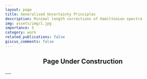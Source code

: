 ```yaml
---
layout: page
title: Generalised Uncertainty Principles
description: Minimal length corrections of Hamiltonian spectra
img: assets/img/1.jpg
importance: 5
category: work
related_publications: false
giscus_comments: false
---
```


<div align="center">
  <h2>Page Under Construction</h2>
</div>
---
